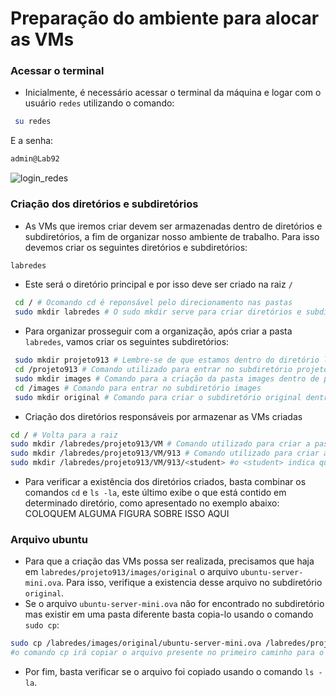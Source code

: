 # Preparação do ambiente para alocar as VMs

### Acessar o terminal
* Inicialmente, é necessário acessar o terminal da máquina e logar com o usuário ```redes``` utilizando o comando:
```bash
 su redes
```
E a senha:
```bash
admin@Lab92
```
![login_redes](https://user-images.githubusercontent.com/80183918/184625891-ce6bb0c1-d7bc-44c3-93cd-0494ec2057db.png)


### Criação dos diretórios e subdiretórios
* As VMs que iremos criar devem ser armazenadas dentro de diretórios e subdiretórios, a fim de organizar nosso ambiente de trabalho. Para isso devemos criar os seguintes diretórios e subdiretórios:

```bash
labredes
```
* Este será o diretório principal e por isso deve ser criado na raiz ```/```
```bash
 cd / # Ocomando cd é reponsável pelo direcionamento nas pastas
 sudo mkdir labredes # O sudo mkdir serve para criar diretórios e subdiretórios, nesse caso, dentro do diretório labredes
```

* Para organizar prosseguir com a organização, após criar a pasta ```labredes```, vamos criar os seguintes subdiretórios:
```bash
 sudo mkdir projeto913 # Lembre-se de que estamos dentro do diretório labredes, logo, projeto913 será seu subdiretório 
 cd /projeto913 # Comando utilizado para entrar no subdiretório projeto913 e criar os futuros subdiretórios nele 
 sudo mkdir images # Comando para a criação da pasta images dentro de projeto913
 cd /images # Comando para entrar no subdiretório images
 sudo mkdir original # Comando para criar o subdiretório original dentro de images
 ```
 
 * Criação dos diretórios responsáveis por armazenar as VMs criadas
 ```bash
 cd / # Volta para a raiz
 sudo mkdir /labredes/projeto913/VM # Comando utilizado para criar a pasta VM dentro de projeto913 e usando o caminho absoluto para especificar onde queremos guardar as VMs criadas
 sudo mkdir /labredes/projeto913/VM/913 # Comando utilizado para criar a pasta 913 dentro de projeto913
 sudo mkdir /labredes/projeto913/VM/913/<student> #o <student> indica que este campo deve ser substituído pelo nome do aluno responsável
```

* Para verificar a existência dos diretórios criados, basta combinar os comandos ```cd``` e ```ls -la```, este último exibe o que está contido em determinado diretório, como apresentado no exemplo abaixo:
COLOQUEM ALGUMA FIGURA SOBRE ISSO AQUI

### Arquivo ubuntu
 * Para que a criação das VMs possa ser realizada, precisamos que haja em ```labredes/projeto913/images/original``` o arquivo ```ubuntu-server-mini.ova```. Para isso, verifique a existencia desse arquivo no subdiretório ```original```.
 * Se o arquivo ```ubuntu-server-mini.ova``` não for encontrado no subdiretório mas existir em uma pasta diferente basta copia-lo usando o comando ```sudo cp```:
 ```bash
 sudo cp /labredes/images/original/ubuntu-server-mini.ova /labredes/projeto913/images/original
 #o comando cp irá copiar o arquivo presente no primeiro caminho para o diretório do segundo caminho
```
 * Por fim, basta verificar se o arquivo foi copiado usando o comando ```ls -la```.
 
